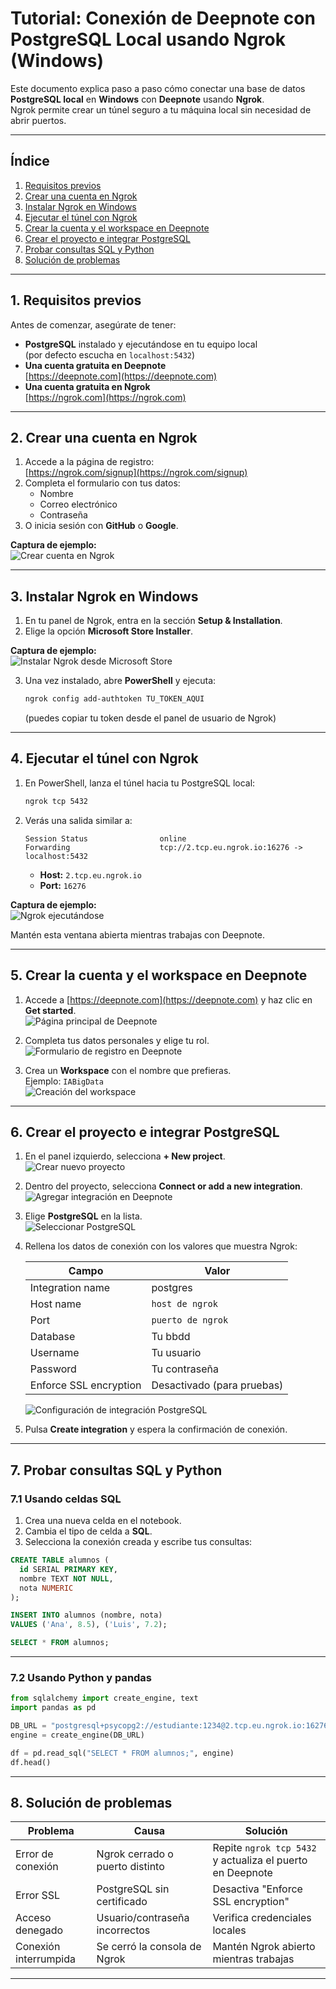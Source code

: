 # Tutorial: Conexión de Deepnote con PostgreSQL Local usando Ngrok (Windows)

Este documento explica paso a paso cómo conectar una base de datos **PostgreSQL local** en **Windows** con **Deepnote** usando **Ngrok**.  
Ngrok permite crear un túnel seguro a tu máquina local sin necesidad de abrir puertos.

---

## Índice

1. [Requisitos previos](#1-requisitos-previos)
2. [Crear una cuenta en Ngrok](#2-crear-una-cuenta-en-ngrok)
3. [Instalar Ngrok en Windows](#3-instalar-ngrok-en-windows)
4. [Ejecutar el túnel con Ngrok](#4-ejecutar-el-túnel-con-ngrok)
5. [Crear la cuenta y el workspace en Deepnote](#5-crear-la-cuenta-y-el-workspace-en-deepnote)
6. [Crear el proyecto e integrar PostgreSQL](#6-crear-el-proyecto-e-integrar-postgresql)
7. [Probar consultas SQL y Python](#7-probar-consultas-sql-y-python)
8. [Solución de problemas](#8-solución-de-problemas)

---

## 1. Requisitos previos

Antes de comenzar, asegúrate de tener:

- **PostgreSQL** instalado y ejecutándose en tu equipo local  
  (por defecto escucha en `localhost:5432`)
- **Una cuenta gratuita en Deepnote**  
  [https://deepnote.com](https://deepnote.com)
- **Una cuenta gratuita en Ngrok**  
  [https://ngrok.com](https://ngrok.com)

---

## 2. Crear una cuenta en Ngrok

1. Accede a la página de registro:  
   [https://ngrok.com/signup](https://ngrok.com/signup)
2. Completa el formulario con tus datos:
   - Nombre
   - Correo electrónico
   - Contraseña
3. O inicia sesión con **GitHub** o **Google**.

**Captura de ejemplo:**  
![Crear cuenta en Ngrok](./img/deepnote/captura8_cuentangrok.png)

---

## 3. Instalar Ngrok en Windows

1. En tu panel de Ngrok, entra en la sección **Setup & Installation**.  
2. Elige la opción **Microsoft Store Installer**.

**Captura de ejemplo:**  
![Instalar Ngrok desde Microsoft Store](./img/deepnote/captura9_instalar_ngrok.png)

3. Una vez instalado, abre **PowerShell** y ejecuta:
   ```bash
   ngrok config add-authtoken TU_TOKEN_AQUI
   ```
   (puedes copiar tu token desde el panel de usuario de Ngrok)

---

## 4. Ejecutar el túnel con Ngrok

1. En PowerShell, lanza el túnel hacia tu PostgreSQL local:
   ```bash
   ngrok tcp 5432
   ```
2. Verás una salida similar a:

   ```
   Session Status                online
   Forwarding                    tcp://2.tcp.eu.ngrok.io:16276 -> localhost:5432
   ```

   - **Host:** `2.tcp.eu.ngrok.io`
   - **Port:** `16276`

**Captura de ejemplo:**  
![Ngrok ejecutándose](./img/deepnote/captura10_ngrok_running.png)

Mantén esta ventana abierta mientras trabajas con Deepnote.

---

## 5. Crear la cuenta y el workspace en Deepnote

1. Accede a [https://deepnote.com](https://deepnote.com) y haz clic en **Get started**.  
   ![Página principal de Deepnote](./img/deepnote/captura1_gettingstarted.png)

2. Completa tus datos personales y elige tu rol.  
   ![Formulario de registro en Deepnote](./img/deepnote/captura2_crear_cuenta.png)

3. Crea un **Workspace** con el nombre que prefieras.  
   Ejemplo: `IABigData`  
   ![Creación del workspace](./img/deepnote/captura3_crear_workspace.png)

---

## 6. Crear el proyecto e integrar PostgreSQL

1. En el panel izquierdo, selecciona **+ New project**.  
   ![Crear nuevo proyecto](./img/deepnote/captura4_new_project.png)

2. Dentro del proyecto, selecciona **Connect or add a new integration**.  
   ![Agregar integración en Deepnote](./img/deepnote/captura5_add_integration.png)

3. Elige **PostgreSQL** en la lista.  
   ![Seleccionar PostgreSQL](./img/deepnote/captura6_select_postgres.png)

4. Rellena los datos de conexión con los valores que muestra Ngrok:

   | Campo | Valor |
   |--------|--------|
   | Integration name | postgres |
   | Host name | `host de ngrok` |
   | Port | `puerto de ngrok` |
   | Database | Tu bbdd |
   | Username | Tu usuario |
   | Password | Tu contraseña |
   | Enforce SSL encryption | Desactivado (para pruebas) |

   ![Configuración de integración PostgreSQL](./img/deepnote/captura7_configurar_integration.png)

5. Pulsa **Create integration** y espera la confirmación de conexión.

---

## 7. Probar consultas SQL y Python

### 7.1 Usando celdas SQL
1. Crea una nueva celda en el notebook.
2. Cambia el tipo de celda a **SQL**.
3. Selecciona la conexión creada y escribe tus consultas:

```sql
CREATE TABLE alumnos (
  id SERIAL PRIMARY KEY,
  nombre TEXT NOT NULL,
  nota NUMERIC
);

INSERT INTO alumnos (nombre, nota)
VALUES ('Ana', 8.5), ('Luis', 7.2);

SELECT * FROM alumnos;
```

---

### 7.2 Usando Python y pandas

```python
from sqlalchemy import create_engine, text
import pandas as pd

DB_URL = "postgresql+psycopg2://estudiante:1234@2.tcp.eu.ngrok.io:16276/prueba"
engine = create_engine(DB_URL)

df = pd.read_sql("SELECT * FROM alumnos;", engine)
df.head()
```

---

## 8. Solución de problemas

| Problema | Causa | Solución |
|-----------|--------|-----------|
| Error de conexión | Ngrok cerrado o puerto distinto | Repite `ngrok tcp 5432` y actualiza el puerto en Deepnote |
| Error SSL | PostgreSQL sin certificado | Desactiva "Enforce SSL encryption" |
| Acceso denegado | Usuario/contraseña incorrectos | Verifica credenciales locales |
| Conexión interrumpida | Se cerró la consola de Ngrok | Mantén Ngrok abierto mientras trabajas |

---
